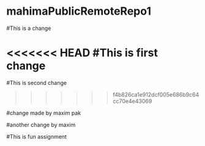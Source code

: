 # mahimaPublicRemoteRepo1

#This is a change

<<<<<<< HEAD
#This is first change
=======
#This is second change
>>>>>>> f4b826ca1e912dcf005e686b9c64cc70e4e43069

#change made by maxim pak

#another change by maxim

#This is fun assignment
